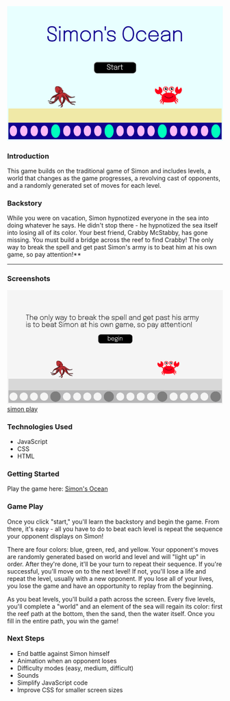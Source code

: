 ![simon start](imgs/simon_start.png)

### Introduction
This game builds on the traditional game of Simon and includes levels, a world that changes as the game progresses, a revolving cast of opponents, and a randomly generated set of moves for each level.  

### Backstory
While you were on vacation, Simon hypnotized everyone in the sea into doing whatever he says. He didn't stop there - he hypnotized the sea itself into losing all of its color. Your best friend, Crabby McStabby, has gone missing. You must build a bridge across the reef to find Crabby! The only way to break the spell and get past Simon's army is to beat him at his own game, so pay attention!**

---

### Screenshots
![simon begin](imgs/simon_begin.png)
[simon play](https://cdn.loom.com/sessions/thumbnails/b86abddf20134d1a9a3a12b5d41c75d5-1622766841379-with-play.gif)



### Technologies Used
- JavaScript
- CSS
- HTML

### Getting Started
Play the game here: [Simon's Ocean](https://alliedelano.github.io/simons-ocean/)

### Game Play
Once you click "start," you'll learn the backstory and begin the game. From there, it's easy - all you have to do to beat each level is repeat the sequence your opponent displays on Simon! 

There are four colors: blue, green, red, and yellow. Your opponent's moves are randomly generated based on world and level and will "light up" in order. After they're done, it'll be your turn to repeat their sequence. If you're successful, you'll move on to the next level! If not, you'll lose a life and repeat the level, usually with a new opponent. If you lose all of your lives, you lose the game and have an opportunity to replay from the beginning. 

As you beat levels, you'll build a path across the screen. Every five levels, you'll complete a "world" and an element of the sea will regain its color: first the reef path at the bottom, then the sand, then the water itself. Once you fill in the entire path, you win the game! 


### Next Steps
- End battle against Simon himself
- Animation when an opponent loses
- Difficulty modes (easy, medium, difficult)
- Sounds
- Simplify JavaScript code
- Improve CSS for smaller screen sizes
